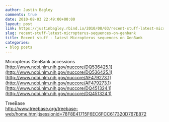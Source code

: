 ```yaml
---
author: Justin Bagley
comments: true
date: 2010-08-03 22:49:00+00:00
layout: post
link: https://justinbagley.rbind.io/2010/08/03/recent-stuff-latest-micropterus-sequences-on-genbank/
slug: recent-stuff-latest-micropterus-sequences-on-genbank
title: Recent stuff - latest Micropterus sequences on GenBank
categories:
- blog posts
---
```


Micropterus GenBank accessions   
[http://www.ncbi.nlm.nih.gov/nuccore/DQ536425.1](http://www.ncbi.nlm.nih.gov/nuccore/DQ536425.1)  
[http://www.ncbi.nlm.nih.gov/nuccore/AF479273.1](http://www.ncbi.nlm.nih.gov/nuccore/AF479273.1)  
[http://www.ncbi.nlm.nih.gov/nuccore/DQ451324.1](http://www.ncbi.nlm.nih.gov/nuccore/DQ451324.1)  
  
TreeBase  
http://www.treebase.org/treebase-web/home.html;jsessionid=78F8E41715F6EC6FCC617320D767E872
